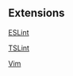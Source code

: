 ## Extensions

[ESLint](https://marketplace.visualstudio.com/items?itemName=dbaeumer.vscode-eslint)

[TSLint](https://marketplace.visualstudio.com/items?itemName=eg2.tslint)

[Vim](https://marketplace.visualstudio.com/items?itemName=vscodevim.vim)
